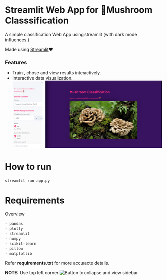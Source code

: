 # Streamlit Web App for 🍄Mushroom Classsification

A simple classification Web App using streamlit (with dark mode influences.)

Made using [Streamlit](https://github.com/streamlit/streamlit)❤️

### Features
- Train , chose and view results interactively.
- Interactive data visualization.
![Main Page](main_page.png)

# How to run
``` streamlit run app.py ```

# Requirements
Overview
 ```  
 - pandas 
 - plotly
 - streamlit
 - numpy
 - scikit-learn
 - pillow
 - matplotlib
```
 Refer **requirements.txt** for more accuracte details.
 
 
 
 
 
 
 
 
 **NOTE:**  Use top left corner ![Button](Button.png) to collapse and view sidebar


